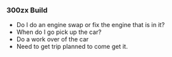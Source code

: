 ### 300zx Build ###

* Do I do an engine swap or fix the engine that is in it? 
* When do I go pick up the car?
* Do a work over of the car
* Need to get trip planned to come get it. 